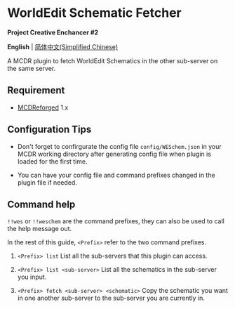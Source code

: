 # WorldEdit Schematic Fetcher

**Project Creative Enchancer #2**

  **English** | [简体中文(Simplified Chinese)](https://github.com/ra1ny-yuki/weschem/blob/main/README_zh.md)

  A MCDR plugin to fetch WorldEdit Schematics in the other sub-server on the same server.

## Requirement
- [MCDReforged](https://github.com/Fallen-Breath/MCDReforged/) 1.x

## Configuration Tips
- Don't forget to confirgurate the config file `config/WESchem.json` in your MCDR working directory after generating config file when plugin is loaded for the first time.

- You can have your config file and command prefixes changed in the plugin file if needed.

## Command help
`!!wes` or `!!weschem` are the command prefixes, they can also be used to call the help message out.

In the rest of this guide, `<Prefix>` refer to the two command prefixes.

1. `<Prefix> list` 
List all the sub-servers that this plugin can access.

2. `<Prefix> list <sub-server>`
List all the schematics in the sub-server you input.

3. `<Prefix> fetch <sub-server> <schematic>`
Copy the schematic you want in one another sub-server to the sub-server you are currently in.
